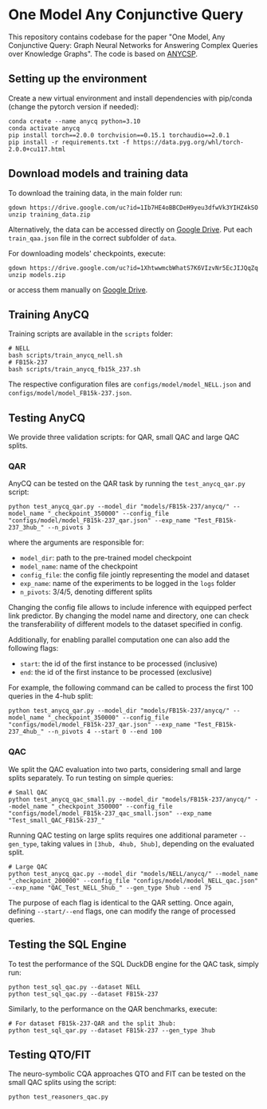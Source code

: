 # One Model Any Conjunctive Query

This repository contains codebase for the paper "One Model, Any Conjunctive Query: Graph Neural Networks for Answering Complex Queries over Knowledge Graphs". The code is based on [ANYCSP](https://github.com/toenshoff/ANYCSP).

## Setting up the environment

Create a new virtual environment and install dependencies with pip/conda (change the pytorch version if needed):
```
conda create --name anycq python=3.10
conda activate anycq
pip install torch==2.0.0 torchvision==0.15.1 torchaudio==2.0.1
pip install -r requirements.txt -f https://data.pyg.org/whl/torch-2.0.0+cu117.html
```

## Download models and training data

To download the training data, in the main folder run:
```
gdown https://drive.google.com/uc?id=1Ib7HE4oBBCDeH9yeu3dfwVk3YIHZ4kSO
unzip training_data.zip
```
Alternatively, the data can be accessed directly on [Google Drive](https://drive.google.com/file/d/1Ib7HE4oBBCDeH9yeu3dfwVk3YIHZ4kSO/view). Put each `train_qaa.json` file in the correct subfolder of `data`.

For downloading models' checkpoints, execute:
```
gdown https://drive.google.com/uc?id=1XhtwwmcbWhatS7K6VIzvNr5EcJIJQqZq
unzip models.zip
```
or access them manually on [Google Drive](https://drive.google.com/file/d/1XhtwwmcbWhatS7K6VIzvNr5EcJIJQqZq/view?usp=sharing).


## Training AnyCQ
Training scripts are available in the `scripts` folder:
```
# NELL
bash scripts/train_anycq_nell.sh
# FB15k-237
bash scripts/train_anycq_fb15k_237.sh
```
The respective configuration files are `configs/model/model_NELL.json` and `configs/model/model_FB15k-237.json`.

## Testing AnyCQ
We provide three validation scripts: for QAR, small QAC and large QAC splits.

### QAR
AnyCQ can be tested on the QAR task by running the `test_anycq_qar.py` script:
```
python test_anycq_qar.py --model_dir "models/FB15k-237/anycq/" --model_name "_checkpoint_350000" --config_file "configs/model/model_FB15k-237_qar.json" --exp_name "Test_FB15k-237_3hub_" --n_pivots 3
```
where the arguments are responsible for:
- `model_dir`: path to the pre-trained model checkpoint
- `model_name`: name of the checkpoint
- `config_file`: the config file jointly representing the model and dataset
- `exp_name`: name of the experiments to be logged in the `logs` folder
- `n_pivots`: 3/4/5, denoting different splits

Changing the config file allows to include inference with equipped perfect link predictor. By changing the model name and directory, one can check the transferability of different models to the dataset specified in config.

Additionally, for enabling parallel computation one can also add the following flags:
- `start`: the id of the first instance to be processed (inclusive)
- `end`: the id of the first instance to be processed (exclusive)

For example, the following command can be called to process the first 100 queries in the 4-hub split:
```
python test_anycq_qar.py --model_dir "models/FB15k-237/anycq/" --model_name "_checkpoint_350000" --config_file "configs/model/model_FB15k-237_qar.json" --exp_name "Test_FB15k-237_4hub_" --n_pivots 4 --start 0 --end 100
``` 

### QAC
We split the QAC evaluation into two parts, considering small and large splits separately. To run testing on simple queries:
```
# Small QAC
python test_anycq_qac_small.py --model_dir "models/FB15k-237/anycq/" --model_name "_checkpoint_350000" --config_file "configs/model/model_FB15k-237_qac_small.json" --exp_name "Test_small_QAC_FB15k-237_"
```

Running QAC testing on large splits requires one additional parameter `--gen_type`, taking values in `[3hub, 4hub, 5hub]`, depending on the evaluated split.

```
# Large QAC
python test_anycq_qac.py --model_dir "models/NELL/anycq/" --model_name "_checkpoint_200000" --config_file "configs/model/model_NELL_qac.json" --exp_name "QAC_Test_NELL_5hub_" --gen_type 5hub --end 75
```

The purpose of each flag is identical to the QAR setting. Once again, defining `--start/--end` flags, one can modify the range of processed queries.

## Testing the SQL Engine
To test the performance of the SQL DuckDB engine for the QAC task, simply run:
```
python test_sql_qac.py --dataset NELL
python test_sql_qac.py --dataset FB15k-237
```

Similarly, to the performance on the QAR benchmarks, execute:
```
# For dataset FB15k-237-QAR and the split 3hub:
python test_sql_qar.py --dataset FB15k-237 --gen_type 3hub
```

## Testing QTO/FIT

The neuro-symbolic CQA approaches QTO and FIT can be tested on the small QAC splits using the script:
```
python test_reasoners_qac.py
```